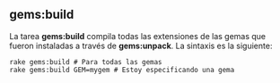 ## gems:build

La tarea **gems:build** compila todas las extensiones de las gemas que fueron instaladas a través de **gems:unpack**. La sintaxis es la siguiente:

	rake gems:build # Para todas las gemas
	rake gems:build GEM=mygem # Estoy especificando una gema
